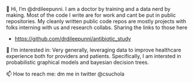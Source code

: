 👋 Hi, I’m @drdileepunni. I am a doctor by training and a data nerd by making. Most of the code I write are for work and cant be put in 
public repositories. My cleanly written public code repos are mostly projects with folks interning with us and research collabs. Sharing the 
links to those here
- https://github.com/drdileepunni/antibiotic_study

👀 I’m interested in: Very generally, leveraging data to improve healthcare experience both for providers and patients. Specifically, I am intersted in
probabilistic graphical models and bayesian decision trees. 

📫 How to reach me: dm me in twitter @csuchola

<!---
drdileepunni/drdileepunni is a ✨ special ✨ repository because its `README.md` (this file) appears on your GitHub profile.
You can click the Preview link to take a look at your changes.
--->
